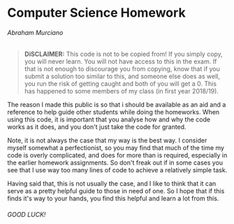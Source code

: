 # Computer Science Homework
###### Abraham Murciano

> **DiSCLAIMER:** This code is not to be copied from! If you simply copy, you will never learn. You will not have access to this in the exam. If that is not enough to discourage you from copying, know that if you submit a solution too similar to this, and someone else does as well, you run the risk of getting caught and both of you will get a 0. This has happened to some members of my class (in first year 2018/19).

The reason I made this public is so that i should be available as an aid and a reference to help guide other students while doing the homeworks. When using this code, it is important that you analyse how and why the code works as it does, and you don't just take the code for granted.

Note, it is not always the case that my way is the best way. I consider myself somewhat a perfectionist, so you may find that much of the time my code is overly complicated, and does for more than is required, especially in the earlier homework assignments. So don't freak out if in some cases you see that I use way too many lines of code to achieve a relatively simple task.

Having said that, this is not usually the case, and I like to think that it can serve as a pretty helpful guide to those in need of one. So I hope that if this finds it's way to your hands, you find this helpful and learn a lot from this.

###### GOOD LUCK!
